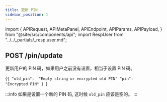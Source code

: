 ```yaml
---
title: 更新 PIN
sidebar_position: 1
---
```


import {
  APIRequest,
  APIMetaPanel,
  APIEndpoint,
  APIParams,
  APIPayload,
} from "@site/src/components/api";
import RespUser from "../../_partials/_resp.user.md";

## POST /pin/update

更新用户的 PIN 码，如果用户之前没有设置，相当于设置 PIN 码。

<APIEndpoint url="/pin/update" />

<APIMetaPanel scope="Authorized" scopeNote="" />

<APIPayload>{`{
  "old_pin":  "Empty string or encrypted old PIN"
  "pin":      "Encrypted PIN"
}
`}</APIPayload>

:::info
如果是设置一个新的 PIN 码, 这时候 `old_pin` 应该是空的。
:::

<APIRequest title="Update PIN" method="POST" url="/pin/update --data PAYLOAD" />

<RespUser />
